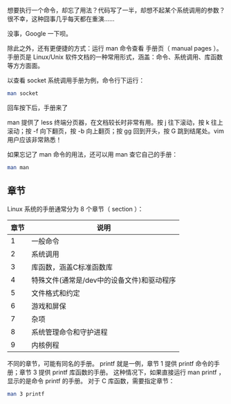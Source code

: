 想要执行一个命令，却忘了用法？代码写了一半，却想不起某个系统调用的参数？很不幸，这种囧事几乎每天都在重演……

没事，Google 一下呗。

除此之外，还有更便捷的方式：运行 man 命令查看 手册页（ manual pages ）。 手册页是 Linux/Unix 软件文档的一种常用形式，涵盖：命令、系统调用、库函数等方方面面。

以查看 socket 系统调用手册为例，命令行下运行：

```bash
man socket
```

回车按下后，手册来了


man 提供了 less 终端分页器，在文档较长时非常有用。按 j 往下滚动，按 k 往上滚动；按 <ctrl>-f 向下翻页，按 <ctrl>-b 向上翻页；按 gg 回到开头，按 G 跳到结尾处。vim 用户应该非常熟悉！

如果忘记了 man 命令的用法，还可以用 man 查它自己的手册：

```bash
man man
```

## 章节
Linux 系统的手册通常分为 8 个章节（ section ）：

|章节| 	说明
|----|----|
|1	| 一般命令
|2	| 系统调用
|3	| 库函数，涵盖C标准函数库
|4	| 特殊文件(通常是/dev中的设备文件)和驱动程序
|5	| 文件格式和约定
|6	| 游戏和屏保
|7	| 杂项
|8	| 系统管理命令和守护进程
|9	| 内核例程


不同的章节，可能有同名的手册。 printf 就是一例，章节 1 提供 printf 命令的手册；章节 3 提供 printf 库函数的手册。 这种情况下，如果直接运行 man printf ，显示的是命令 printf 的手册。 对于 C 库函数，需要指定章节：

```bash
man 3 printf
```
